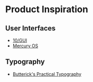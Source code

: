 # Product Inspiration

## User Interfaces
- [10/GUI](http://www.10gui.com/)
- [Mercury OS](https://medium.com/@jasonyuan/introducing-mercury-os-f4de45a04289)

## Typography
- [Butterick's Practical Typography](https://practicaltypography.com/)
